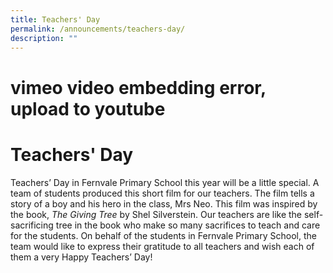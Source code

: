 ```yaml
---
title: Teachers' Day
permalink: /announcements/teachers-day/
description: ""
---
```

# vimeo video embedding error, upload to youtube 
# Teachers' Day

Teachers’ Day in Fernvale Primary School this year will be a little special. A team of students produced this short film for our teachers. The film tells a story of a boy and his hero in the class, Mrs Neo. This film was inspired by the book, _The Giving Tree_ by Shel Silverstein. Our teachers are like the self-sacrificing tree in the book who make so many sacrifices to teach and care for the students. On behalf of the students in Fernvale Primary School, the team would like to express their gratitude to all teachers and wish each of them a very Happy Teachers’ Day!

